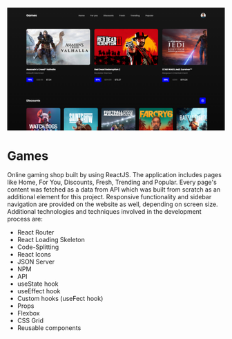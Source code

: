![Alt games](https://raw.githubusercontent.com/artyom285/portfolio/master/assets/portfolio/web-store.png)

# Games

Online gaming shop built by using ReactJS. The application includes pages like Home, For You, Discounts, Fresh, Trending and Popular. Every page's content was fetched as a data from API which was built from scratch as an additional element for this project. Responsive functionality and sidebar navigation are provided on the website as well, depending on screen size. Additional technologies and techniques involved in the development process are:

* React Router
* React Loading Skeleton
* Code-Splitting
* React Icons
* JSON Server
* NPM
* API
* useState hook
* useEffect hook
* Custom hooks (useFect hook)
* Props
* Flexbox
* CSS Grid
* Reusable components